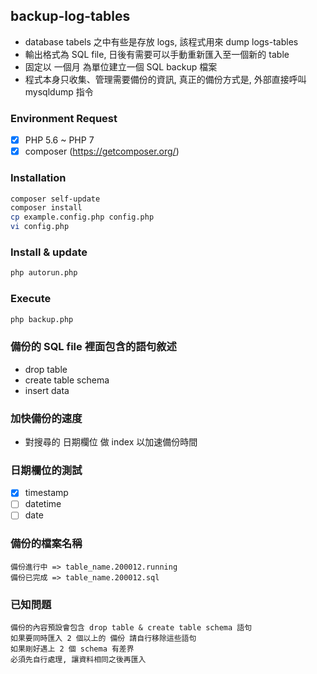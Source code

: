 ## backup-log-tables
- database tabels 之中有些是存放 logs, 該程式用來 dump logs-tables
- 輸出格式為 SQL file, 日後有需要可以手動重新匯入至一個新的 table
- 固定以 一個月 為單位建立一個 SQL backup 檔案
- 程式本身只收集、管理需要備份的資訊, 真正的備份方式是, 外部直接呼叫 mysqldump 指令

### Environment Request
- [x] PHP 5.6 ~ PHP 7
- [x] composer (https://getcomposer.org/)

### Installation
```sh
composer self-update
composer install
cp example.config.php config.php
vi config.php
```

### Install & update
```sh
php autorun.php
```

### Execute
```sh
php backup.php
```

### 備份的 SQL file 裡面包含的語句敘述
- drop table 
- create table schema
- insert data

### 加快備份的速度
- 對搜尋的 日期欄位 做 index 以加速備份時間

### 日期欄位的測試
- [x] timestamp
- [ ] datetime
- [ ] date

### 備份的檔案名稱
```
備份進行中 => table_name.200012.running
備份已完成 => table_name.200012.sql
```

### 已知問題
```
備份的內容預設會包含 drop table & create table schema 語句
如果要同時匯入 2 個以上的 備份 請自行移除這些語句
如果剛好遇上 2 個 schema 有差界
必須先自行處理, 讓資料相同之後再匯入
```
